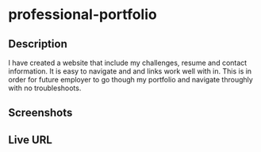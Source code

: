 # professional-portfolio

## Description 
I have created a website that include my challenges, resume and contact information. 
It is easy to navigate and and links work well with in. This is in order for future employer to go though my portfolio and navigate throughly with no troubleshoots.

## Screenshots 

## Live URL